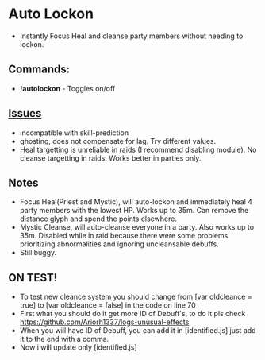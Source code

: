 # Auto Lockon

- Instantly Focus Heal and cleanse party members without needing to lockon.

## Commands:
* **!autolockon**    - Toggles on/off

## [Issues](https://github.com/teralove/auto-lockon/issues)
* incompatible with skill-prediction
* ghosting, does not compensate for lag. Try different values.
* Heal targetting is unreliable in raids (I recommend disabling module). No cleanse targetting in raids. Works better in parties only.

## Notes
* Focus Heal(Priest and Mystic), will auto-lockon and immediately heal 4 party members with the lowest HP. Works up to 35m. Can remove the distance glyph and spend the points elsewhere.
* Mystic Cleanse, will auto-cleanse everyone in a party. Also works up to 35m. Disabled while in raid because there were some problems prioritizing abnormalities and ignoring uncleansable debuffs. 
* Still buggy.

## ON TEST!
* To test new cleance system you should change from [var oldcleance = true] to [var oldcleance = false] in the code on line 70
* First what you should do it get more ID of Debuff's, to do it pls check https://github.com/Ariorh1337/logs-unusual-effects
* When you will have ID of Debuff, you can add it in [identified.js] just add it to the end with a comma.
* Now i will update only [identified.js]
